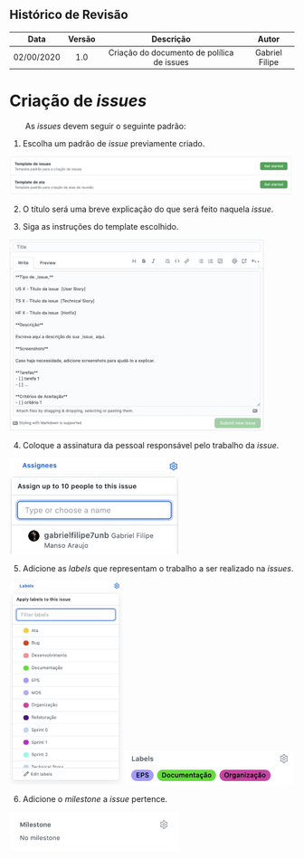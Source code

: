 ## Histórico de Revisão

| Data       | Versão | Descrição            | Autor             |
|:----------:|:------:|:--------------------:|:-----------------:|
| 02/00/2020 | 1.0 | Criação do documento de polílica de issues  | Gabriel Filipe |

# Criação de _issues_

&emsp;&emsp;As _issues_ devem seguir o seguinte padrão:

 1.  Escolha um padrão de _issue_ previamente criado.

<img src="./img/issue_templates.png" alt="IssueTemplate" width="500"/>

 2.  O título será uma breve explicação do que será feito naquela _issue_.  

 3. Siga as instruções do template escolhido.  
 
 <img src="./img/issue_info.png" alt="IssueInfo" width="450"/>

 4.  Coloque a assinatura da pessoal responsável pelo trabalho da _issue_.  
 
 <img src="./img/issue_assign.png" alt="IssueAssign" width="300"/>

 5. Adicione as _labels_ que representam o trabalho a ser realizado na _issues_.

<img src="./img/issue_labels_1.png" alt="IssueLabel_1" width="200"/>

<img src="./img/issue_labels_2.png" alt="IssueLabel_2" width="300"/>

 6. Adicione o _milestone_ a _issue_ pertence.

<img src="./img/issue_milestone.png" alt="IssueMilestone" width="300"/>

